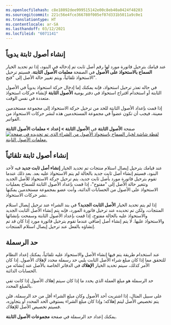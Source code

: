 ```yaml
---
ms.openlocfilehash: c8e18092dee999515142e00c8eb40a0424f48203
ms.sourcegitcommit: 221c56e4fce366780f005ef07d331b5011a9c0e1
ms.translationtype: HT
ms.contentlocale: ar-SA
ms.lasthandoff: 03/12/2021
ms.locfileid: "6071141"
---
```

## <a name="create-fixed-assets-manually"></a>إنشاء أصول ثابتة يدوياً 

عند قيامك بترحيل فاتورة مورد لها رقم أصل ثابت تم إدخاله في البنود، إذا تم تحديد الخيار **السماح بالاستحواذ على الأصول** في الصفحة **معلمات الأصول الثابتة**، فسيتم ترحيل الاستحواذ تلقائياً، ويتم تغيير حالة الأصل إلى "فتح".

في حاله تعذر ترحيل استحواذ، فإنه يمكنك إما إدخال حركة استحواذ يدوياً في الأصول الثابتة أو استخدام اقتراح استحواذ في دفتر يومية **الأصول الثابتة** لإنشاء حركات استحواذ متعددة في نفس الوقت.

إذا قمت بإعداد الأصول الثابتة للحد من ترحيل حركة الاستحواذ إلى مجموعة مستخدمين معينة، فيجب أن تكون عضواً في مجموعة المستخدمين هذه لنشر حركات الاستحواذ من الفواتير.
 
صفحة **الأصول الثابتة** في **الأصول الثابتة > إعداد > معلمات الأصول الثابتة** 
[ ![لقطة شاشة لخيار السماح باستحواذ الأصول من الشراء الذي تم تحديده في صفحة معلمات الأصول الثابتة.](../media/allow-from-purchasing.png) ](../media/allow-from-purchasing.png#lightbox)
## <a name="create-fixed-assets-automatically"></a>إنشاء أصول ثابتة تلقائياً 

عند قيامك بترحيل إيصال استلام منتجات تم تحديد الخيار **إنشاء أصل ثابت جديد** فيه لأحد البنود، فسيتم إنشاء أصل ثابت جديد بالحالة لم يتم الاستحواذ عليه بعد. بعد ذلك عندما تقوم بترحيل فاتورة مورد بأصل ثابت جديد، يتم ترحيل حركة الاستحواذ للأصل الجديد وتتغير حالة الأصل إلى "مفتوح"، إذا قمت بإعداد الأصول الثابتة للسماح بعمليات الاستحواذ على الأصول من الحسابات الدائنة، وأنت عضو بمجموعة مستخدمين يمكنها نشر حركات الاستحواذ.

إذا لم يتم تحديد الخيار **الأصل الثابت الجديد؟** في بند الشراء عند ترحيل إيصال استلام المنتجات، ولكن تم تحديده عند ترحيل فاتورة المورد، فإنه يتم إنشاء الأصل الثابت الجديد والاستحواذ عليه بالحالة مفتوح، إذا قمت بإعداد الأصول الثابتة وسمحت بإنشائها والاستحواذ عليها. لا يتم إنشاء أصل إضافي عندما تقوم بترحيل فاتورة مورد إذا كان قد تم إنشاؤه بالفعل عند ترحيل إيصال استلام المنتجات.

## <a name="capitalization-threshold"></a>حد الرسملة

عند استخدام طريقة يتم فيها إنشاء الأصل والاستحواذ عليه تلقائياً، يمكنك إعداد النظام للتحقق مما إذا كان مبلغ شراء الأصل الثابت يلبي حد رسملة محدد لإهلاك الأصول. إذا كان الأمر كذلك، سيتم تحديد الخيار **الإهلاك** في الدفاتر الخاصة بالأصل عند إنشائه من الحسابات الدائنة.

حد الرسملة هو مبلغ العملة الذي يحدد ما إذا كان سيتم إهلاك الأصول إذا كانت تفي بالمبلغ المحدد.

على سبيل المثال، إذا اشتريت أحد الأصول وكان مبلغ الشراء أقل من حد الرسملة، فلن يتم تخصيص الأصل ليتم إهلاكه؛ وإذا كان مبلغ الشراء يستوفي الحد المحدد أو يتجاوزه، فسيتم تخصيص الأصل للإهلاك.

يمكنك إعداد حد الرسملة في صفحة **مجموعات الأصول الثابتة**.
